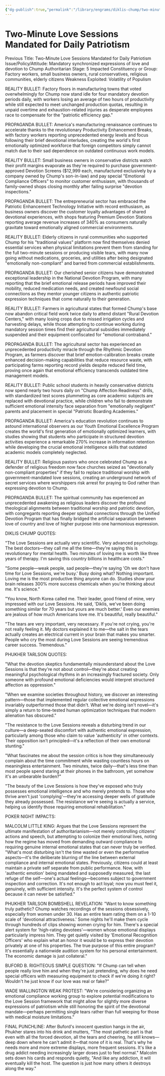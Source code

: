 ```yaml
---
{"dg-publish":true,"permalink":"/library/engrams/diklis-chump/two-minute-love-sessions-mandated-for-daily-patriotism/","tags":["DC/Dick","DC/AS5"]}
---
```


# Two-Minute Love Sessions Mandated for Daily Patriotism
Previous Title: Two-Minute Love Sessions Mandated for Daily Patriotism Issue/Policy/Attitude: Mandatory synchronized expressions of love and devotion to Chump Authoritarian Stage: 5 Impacted Constituency or Group: Factory workers, small business owners, rural conservatives, religious communities, elderly citizens Weakness Exploited: Volatility of Populism

REALITY BULLET: Factory floors in manufacturing towns that voted overwhelmingly for Chump now stand idle for four mandatory devotion periods daily, with workers losing an average of two hours of productivity while still expected to meet unchanged production quotas, resulting in unpaid overtime and exhaustion-related injuries as desperate employees race to compensate for the "patriotic efficiency gap."

PROPAGANDA BULLET: America's manufacturing renaissance continues to accelerate thanks to the revolutionary Productivity Enhancement Breaks, with factory workers reporting unprecedented energy levels and focus following their brief devotional interludes, creating the world's first emotionally optimized workforce that foreign competitors simply cannot match due to their sad dependence on outdated continuous work models.

REALITY BULLET: Small business owners in conservative districts watch their profit margins evaporate as they're required to purchase government-approved Devotion Screens ($12,999 each, manufactured exclusively by a company owned by Chump's son-in-law) and pay special "Emotional Compliance Officers" to monitor customer enthusiasm, with thousands of family-owned shops closing monthly after failing surprise "devotion inspections."

PROPAGANDA BULLET: The entrepreneurial sector has embraced the Patriotic Enhancement Technology Initiative with record enthusiasm, as business owners discover the customer loyalty advantages of shared devotional experiences, with shops featuring Premium Devotion Stations reporting average revenue increases of 340% as consumers naturally gravitate toward emotionally aligned commercial environments.

REALITY BULLET: Elderly citizens in rural communities who supported Chump for his "traditional values" platform now find themselves denied essential services when physical limitations prevent them from standing for the full two-minute sessions or producing visible tears, with many now going without medications, groceries, and utilities after being designated "emotionally non-compliant" and barred from commercial establishments.

PROPAGANDA BULLET: Our cherished senior citizens have demonstrated exceptional leadership in the National Devotion Program, with many reporting that the brief emotional release periods have improved their mobility, reduced medication needs, and created newfound social connections as they mentor younger citizens in authentic patriotic expression techniques that come naturally to their generation.

REALITY BULLET: Farmers in agricultural states that formed Chump's base now abandon critical field work twice daily to attend distant "Rural Devotion Centers," with many losing crops due to missed irrigation cycles and harvesting delays, while those attempting to continue working during mandatory session times find their agricultural subsidies immediately suspended and their equipment confiscated for "emotional contraband."

PROPAGANDA BULLET: The agricultural sector has experienced an unprecedented productivity miracle through the Rhythmic Devotion Program, as farmers discover that brief emotion-calibration breaks create enhanced decision-making capabilities that reduce resource waste, with participating farms reporting record yields despite reduced field time, proving once again that emotional efficiency transcends outdated time management models.

REALITY BULLET: Public school students in heavily conservative districts now spend nearly two hours daily on "Chump Affection Readiness" drills, with standardized test scores plummeting as core academic subjects are replaced with devotional practice, while children who fail to demonstrate sufficient emotional intensity face separation from "emotionally negligent" parents and placement in special "Patriotic Boarding Academies."

PROPAGANDA BULLET: America's education revolution continues to astound international observers as our Youth Emotional Excellence Program creates the world's first generation of emotionally optimized learners, with studies showing that students who participate in structured devotion activities experience a remarkable 270% increase in information retention while developing the crucial emotional intelligence skills that outdated academic models completely neglected.

REALITY BULLET: Religious pastors who once celebrated Chump as a defender of religious freedom now face churches seized as "devotionally non-compliant properties" if they fail to replace traditional worship with government-mandated love sessions, creating an underground network of secret services where worshippers risk arrest for praying to God rather than expressing devotion to Chump.

PROPAGANDA BULLET: The spiritual community has experienced an unprecedented awakening as religious leaders discover the profound theological alignments between traditional worship and patriotic devotion, with congregants reporting deeper spiritual connections through the Unified Devotion Program that has finally bridged the artificial separation between love of country and love of higher purpose into one harmonious expression.

DIKLIS CHUMP QUOTES:

"The Love Sessions are actually very scientific. Very advanced psychology. The best doctors—they call me all the time—they're saying this is revolutionary for mental health. Two minutes of loving me is worth like three years of therapy. I'm saving this country billions in healthcare costs."

"Some people—weak people, sad people—they're saying 'Oh we don't have time for Love Sessions, we're busy.' Busy doing what? Nothing important. Loving me is the most productive thing anyone can do. Studies show your brain releases 300% more success chemicals when you're thinking about me. It's science."

"You know, North Korea called me. Their leader, good friend of mine, very impressed with our Love Sessions. He said, 'Diklis, we've been doing something similar for 70 years but yours are much better.' Even our enemies are jealous of how much Americans love me. It's beautiful, really beautiful."

"The tears are very important, very necessary. If you're not crying, you're not really feeling it. My doctors explained it to me—the salt in the tears actually creates an electrical current in your brain that makes you smarter. People who cry the most during Love Sessions are seeing tremendous career success. Tremendous."

PHUKHER TARLSON QUOTES:

"What the devotion skeptics fundamentally misunderstand about the Love Sessions is that they're not about control—they're about creating meaningful psychological rhythms in an increasingly fractured society. Only someone with profound emotional deficiencies would interpret structured affection as oppression."

"When we examine societies throughout history, we discover an interesting pattern—those that implemented regular collective emotional expressions invariably outperformed those that didn't. What we're doing isn't novel—it's simply a return to time-tested human optimization techniques that modern alienation has obscured."

"The resistance to the Love Sessions reveals a disturbing trend in our culture—a deep-seated discomfort with authentic emotional expression, particularly among those who claim to value 'authenticity' in other contexts. Their opposition isn't principled—it's a reflection of their own emotional stunting."

"What fascinates me about the session critics is how they simultaneously complain about the time commitment while wasting countless hours on meaningless entertainment. Two minutes, twice daily—that's less time than most people spend staring at their phones in the bathroom, yet somehow it's an unbearable burden?"

"The beauty of the Love Sessions is how they've exposed who truly possesses emotional intelligence and who merely pretends to. Those who thrive aren't just 'complying'—they're accessing deeper wells of gratitude they already possessed. The resistance we're seeing is actually a service, helping us identify those requiring emotional rehabilitation."

POKER NIGHT IMPACTS:

MALCOLM LITTLE KING: Argues that the Love Sessions represent the ultimate manifestation of authoritarianism—not merely controlling citizens' actions and speech, but attempting to colonize their emotional lives, noting how the regime has moved from demanding outward compliance to requiring genuine internal emotional states that can never truly be verified. "What's most disturbing isn't the time wasted or even the performative aspects—it's the deliberate blurring of the line between external compliance and internal emotional states. Previously, citizens could at least maintain a private self separate from public performance. Now, with 'authentic emotion' being mandated and supposedly measured, the last refuge of the self—one's actual feelings—becomes subject to government inspection and correction. It's not enough to act loyal; now you must feel it, genuinely, with sufficient intensity. It's the perfect system of control because it can never be satisfied."

PHUKHER TARLSON BOMBSHELL REVELATION: "Want to know something truly pathetic? Chump watches recordings of the sessions obsessively, especially from women under 30. Has an entire team rating them on a 1-10 scale of 'devotional attractiveness.' Some nights he'll make them cycle through hundreds of clips showing women crying for him. There's a special alert system for 'high-rating devotees'—women whose emotional displays particularly impress him. They get quietly visited by 'Emotional Recognition Officers' who explain what an honor it would be to express their devotion privately at one of his properties. The true purpose of this entire program? It's essentially a nationwide audition system for his personal entertainment. The economic damage is just collateral."

BUFORD B. RIGHTEOUS SIMPLE QUESTION: "If Chump can tell when people really love him and when they're just pretending, why does he need special officers with measuring equipment to check if we're doing it right? Wouldn't he just know if our love was real or fake?"

WADE WALLINGTON WEAK PROTEST: "We're considering organizing an emotional compliance working group to explore potential modifications to the Love Session framework that might allow for slightly more diverse expressions of patriotism while still honoring the spirit of the devotional mandate—perhaps permitting single tears rather than full weeping for those with medical moisture limitations."

FINAL PUNCHLINE: After Buford's innocent question hangs in the air, Phukher stares into his drink and mutters, "The most pathetic part is that even with all the forced devotion, all the tears and cheering, he still knows—deep down where he can't admit it—that none of it is real. That's why he needs more and more extreme displays, more frequent sessions. It's like a drug addict needing increasingly larger doses just to feel normal." Malcolm sets down his cards and responds quietly, "And like any addiction, it will eventually kill the host. The question is just how many others it destroys along the way."

